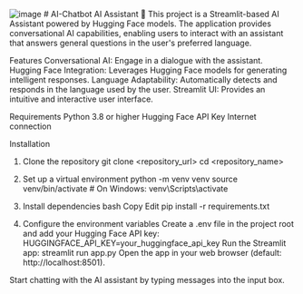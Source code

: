 ![image](https://github.com/user-attachments/assets/f8322bd5-d7db-4244-8f82-160a27f5bc7f)
﻿# AI-Chatbot
AI Assistant 🤖
This project is a Streamlit-based AI Assistant powered by Hugging Face models. The application provides conversational AI capabilities, enabling users to interact with an assistant that answers general questions in the user's preferred language.

Features
Conversational AI: Engage in a dialogue with the assistant.
Hugging Face Integration: Leverages Hugging Face models for generating intelligent responses.
Language Adaptability: Automatically detects and responds in the language used by the user.
Streamlit UI: Provides an intuitive and interactive user interface.

Requirements
Python 3.8 or higher
Hugging Face API Key
Internet connection

Installation
1. Clone the repository
git clone <repository_url>
cd <repository_name>

2. Set up a virtual environment
python -m venv venv
source venv/bin/activate  # On Windows: venv\Scripts\activate

4. Install dependencies
bash
Copy
Edit
pip install -r requirements.txt

6. Configure the environment variables
Create a .env file in the project root and add your Hugging Face API key:
HUGGINGFACE_API_KEY=your_huggingface_api_key
Run the Streamlit app:
streamlit run app.py
Open the app in your web browser (default: http://localhost:8501).

Start chatting with the AI assistant by typing messages into the input box.
